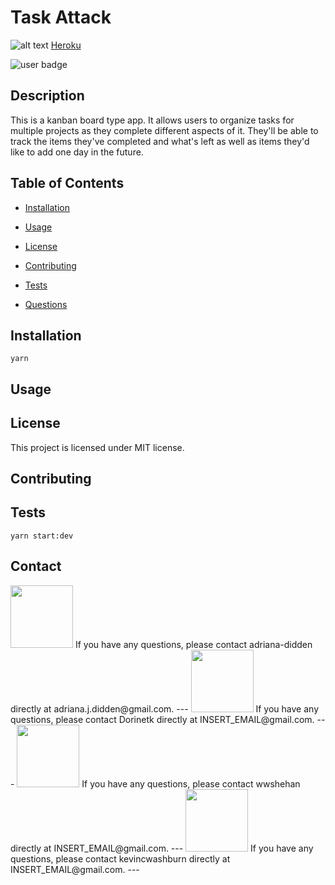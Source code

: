 
  # Task Attack
  ![alt text](image.jpg)
  [Heroku](https://task-attack.herokuapp.com/)

  ![user badge](https://img.shields.io/badge/license-MIT-red)

## Description 
 
  This is a kanban board type app. It allows users to organize tasks for multiple projects as they complete different aspects of it. They'll be able to track the items they've completed and what's left as well as items they'd like to add one day in the future.

## Table of Contents 
 
- [Installation](#Installation) 

- [Usage](#Usage) 

- [License](#License) 

- [Contributing](#Contributing) 

- [Tests](#Tests) 

- [Questions](#Questions) 


## Installation  

```
yarn
```

## Usage 


## License 

This project is licensed under MIT license.

## Contributing 


## Tests 

```
yarn start:dev
```

## Contact 

<img src="https://avatars3.githubusercontent.com/u/46576203?v=4" width='100px' />
If you have any questions, please contact adriana-didden directly at adriana.j.didden@gmail.com. 
---
<img src="https://avatars3.githubusercontent.com/u/58992132?v=4" width='100px' />
If you have any questions, please contact Dorinetk directly at INSERT_EMAIL@gmail.com. 
---
<img src="https://avatars0.githubusercontent.com/u/59990106?v=4" width='100px' />
If you have any questions, please contact wwshehan directly at INSERT_EMAIL@gmail.com. 
---
<img src="https://avatars0.githubusercontent.com/u/57323164?v=4" width='100px' />
If you have any questions, please contact kevincwashburn directly at INSERT_EMAIL@gmail.com. 
---



